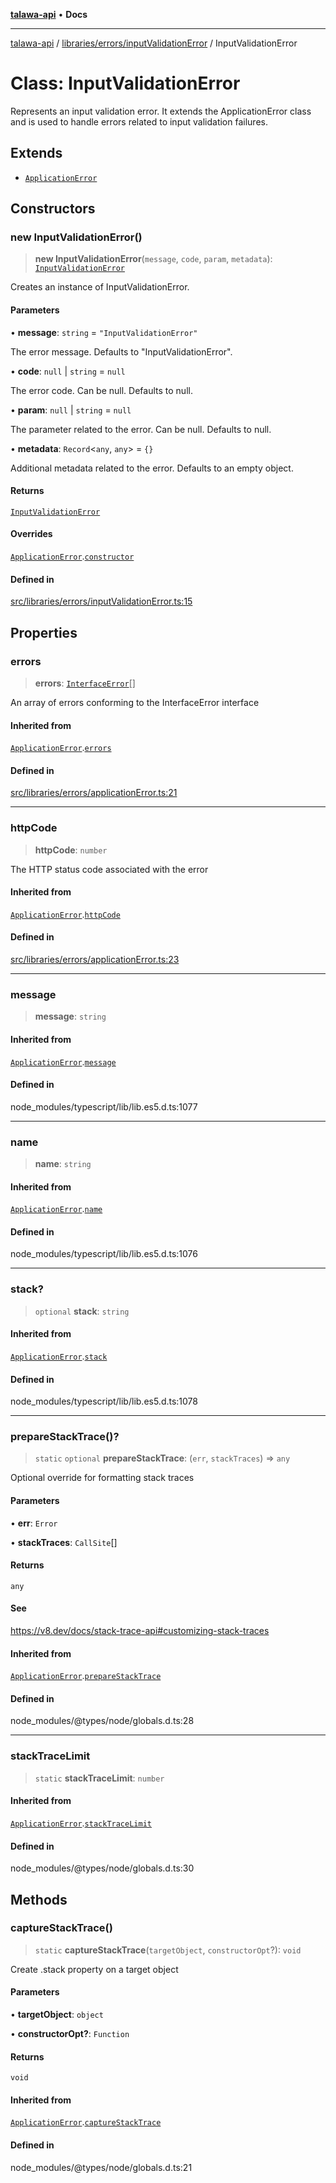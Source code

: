 [**talawa-api**](../../../../README.md) • **Docs**

***

[talawa-api](../../../../modules.md) / [libraries/errors/inputValidationError](../README.md) / InputValidationError

# Class: InputValidationError

Represents an input validation error. It extends the ApplicationError class
and is used to handle errors related to input validation failures.

## Extends

- [`ApplicationError`](../../applicationError/classes/ApplicationError.md)

## Constructors

### new InputValidationError()

> **new InputValidationError**(`message`, `code`, `param`, `metadata`): [`InputValidationError`](InputValidationError.md)

Creates an instance of InputValidationError.

#### Parameters

• **message**: `string` = `"InputValidationError"`

The error message. Defaults to "InputValidationError".

• **code**: `null` \| `string` = `null`

The error code. Can be null. Defaults to null.

• **param**: `null` \| `string` = `null`

The parameter related to the error. Can be null. Defaults to null.

• **metadata**: `Record`\<`any`, `any`\> = `{}`

Additional metadata related to the error. Defaults to an empty object.

#### Returns

[`InputValidationError`](InputValidationError.md)

#### Overrides

[`ApplicationError`](../../applicationError/classes/ApplicationError.md).[`constructor`](../../applicationError/classes/ApplicationError.md#constructors)

#### Defined in

[src/libraries/errors/inputValidationError.ts:15](https://github.com/PalisadoesFoundation/talawa-api/blob/fe65d855b3d1e3e4af621340e7e8bfa0325634c1/src/libraries/errors/inputValidationError.ts#L15)

## Properties

### errors

> **errors**: [`InterfaceError`](../../applicationError/interfaces/InterfaceError.md)[]

An array of errors conforming to the InterfaceError interface

#### Inherited from

[`ApplicationError`](../../applicationError/classes/ApplicationError.md).[`errors`](../../applicationError/classes/ApplicationError.md#errors)

#### Defined in

[src/libraries/errors/applicationError.ts:21](https://github.com/PalisadoesFoundation/talawa-api/blob/fe65d855b3d1e3e4af621340e7e8bfa0325634c1/src/libraries/errors/applicationError.ts#L21)

***

### httpCode

> **httpCode**: `number`

The HTTP status code associated with the error

#### Inherited from

[`ApplicationError`](../../applicationError/classes/ApplicationError.md).[`httpCode`](../../applicationError/classes/ApplicationError.md#httpcode)

#### Defined in

[src/libraries/errors/applicationError.ts:23](https://github.com/PalisadoesFoundation/talawa-api/blob/fe65d855b3d1e3e4af621340e7e8bfa0325634c1/src/libraries/errors/applicationError.ts#L23)

***

### message

> **message**: `string`

#### Inherited from

[`ApplicationError`](../../applicationError/classes/ApplicationError.md).[`message`](../../applicationError/classes/ApplicationError.md#message)

#### Defined in

node\_modules/typescript/lib/lib.es5.d.ts:1077

***

### name

> **name**: `string`

#### Inherited from

[`ApplicationError`](../../applicationError/classes/ApplicationError.md).[`name`](../../applicationError/classes/ApplicationError.md#name)

#### Defined in

node\_modules/typescript/lib/lib.es5.d.ts:1076

***

### stack?

> `optional` **stack**: `string`

#### Inherited from

[`ApplicationError`](../../applicationError/classes/ApplicationError.md).[`stack`](../../applicationError/classes/ApplicationError.md#stack)

#### Defined in

node\_modules/typescript/lib/lib.es5.d.ts:1078

***

### prepareStackTrace()?

> `static` `optional` **prepareStackTrace**: (`err`, `stackTraces`) => `any`

Optional override for formatting stack traces

#### Parameters

• **err**: `Error`

• **stackTraces**: `CallSite`[]

#### Returns

`any`

#### See

https://v8.dev/docs/stack-trace-api#customizing-stack-traces

#### Inherited from

[`ApplicationError`](../../applicationError/classes/ApplicationError.md).[`prepareStackTrace`](../../applicationError/classes/ApplicationError.md#preparestacktrace)

#### Defined in

node\_modules/@types/node/globals.d.ts:28

***

### stackTraceLimit

> `static` **stackTraceLimit**: `number`

#### Inherited from

[`ApplicationError`](../../applicationError/classes/ApplicationError.md).[`stackTraceLimit`](../../applicationError/classes/ApplicationError.md#stacktracelimit)

#### Defined in

node\_modules/@types/node/globals.d.ts:30

## Methods

### captureStackTrace()

> `static` **captureStackTrace**(`targetObject`, `constructorOpt`?): `void`

Create .stack property on a target object

#### Parameters

• **targetObject**: `object`

• **constructorOpt?**: `Function`

#### Returns

`void`

#### Inherited from

[`ApplicationError`](../../applicationError/classes/ApplicationError.md).[`captureStackTrace`](../../applicationError/classes/ApplicationError.md#capturestacktrace)

#### Defined in

node\_modules/@types/node/globals.d.ts:21
